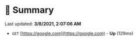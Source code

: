 # 📖 Summary
Last updated: **3/8/2021, 2:07:06 AM**

- `GET` [https://google.com](https://google.com) - **Up** (129ms)
